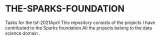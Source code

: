 # THE-SPARKS-FOUNDATION
Tasks for the tsf-2021April
This repository consists of the projects I have contributed to the Sparks foundation.All the projects belong to the data science domain .
